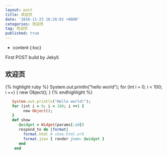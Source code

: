 ```yaml
---
layout: post
title: 欢迎页
date: '2016-11-23 16:26:01 +0800'
categories: 欢迎页
tag: 欢迎页
published: true
---
```


* content
{:toc}


First POST build by Jekyll.


欢迎页
------------------------
{% highlight ruby %}
   System.out.println("hello world");
   for (int i = 0; i < 100; i ++) {
        new Object();
   }
{% endhighlight %}
```ruby
   System.out.println("Hello world!");
   for (int i = 0; i < 100; i ++) {
        new Object();
   }
   def show
      @widget = Widget(params[:id])
      respond_to do |format|
        format.html # show.html.erb
        format.json { render json: @widget }
      end
    end
```

[jekyll]:      http://jekyllrb.com
[jekyll-gh]:   https://github.com/jekyll/jekyll
[jekyll-help]: https://github.com/jekyll/jekyll-help

